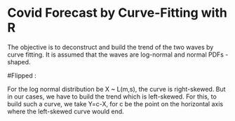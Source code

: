 # Covid Forecast by Curve-Fitting with R

The objective is to deconstruct and build the trend of the two waves by curve fitting. It is assumed that the waves are log-normal and normal PDFs - shaped.

#Flipped :

For the log normal distribution be X ~ L(m,s), the curve is right-skewed. But in our cases, we have to build the trend which is left-skewed. For this, to build such a curve, we take Y=c-X, for c be the point on the horizontal axis where the left-skewed curve would end.